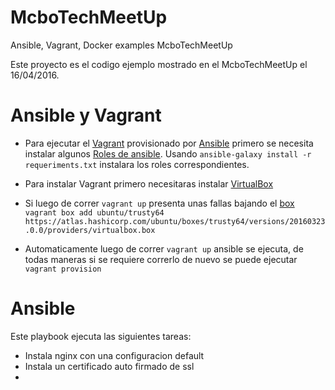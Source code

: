 # McboTechMeetUp
Ansible, Vagrant, Docker examples McboTechMeetUp

Este proyecto es el codigo ejemplo mostrado en el McboTechMeetUp el 16/04/2016.


# Ansible y Vagrant

* Para ejecutar el [Vagrant](vagrantup.com) provisionado por [Ansible](ansible.com) primero se necesita instalar algunos [Roles de ansible](http://docs.ansible.com/ansible/playbooks_roles.html). Usando `ansible-galaxy install -r requeriments.txt` instalara los roles correspondientes.

* Para instalar Vagrant primero necesitaras instalar [VirtualBox](https://www.virtualbox.org/)

* Si luego de correr `vagrant up` presenta unas fallas bajando el [box](https://www.vagrantup.com/docs/boxes.html) `vagrant box add ubuntu/trusty64 https://atlas.hashicorp.com/ubuntu/boxes/trusty64/versions/20160323.0.0/providers/virtualbox.box`

* Automaticamente luego de correr `vagrant up` ansible se ejecuta, de todas maneras si se requiere correrlo de nuevo se puede ejecutar `vagrant provision`


# Ansible

Este playbook ejecuta las siguientes tareas:

  * Instala nginx con una configuracion default
  * Instala un certificado auto firmado de ssl
  * 
